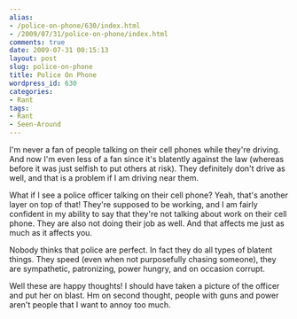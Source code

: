 ```yaml
---
alias:
- /police-on-phone/630/index.html
- /2009/07/31/police-on-phone/index.html
comments: true
date: 2009-07-31 00:15:13
layout: post
slug: police-on-phone
title: Police On Phone
wordpress_id: 630
categories:
- Rant
tags:
- Rant
- Seen-Around
---
```


I'm never a fan of people talking on their cell phones while they're driving.  And now I'm even less of a fan since it's blatently against the law (whereas before it was just selfish to put others at risk).  They definitely don't drive as well, and that is a problem if I am driving near them.

What if I see a police officer talking on their cell phone?  Yeah, that's another layer on top of that!  They're supposed to be working, and I am fairly confident in my ability to say that they're not talking about work on their cell phone.  They are also not doing their job as well.  And that affects me just as much as it affects you.

Nobody thinks that police are perfect.  In fact they do all types of blatent things.  They speed (even when not purposefully chasing someone), they are sympathetic, patronizing, power hungry, and on occasion corrupt.

Well these are happy thoughts!  I should have taken a picture of the officer and put her on blast.  Hm on second thought, people with guns and power aren't people that I want to annoy too much.
